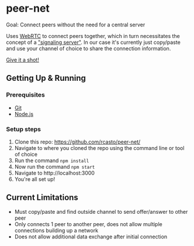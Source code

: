 # peer-net
Goal: Connect peers without the need for a central server

Uses [WebRTC](https://www.w3.org/TR/webrtc/) to connect peers together, which in turn necessitates the concept of a ["signaling server"](http://www.webrtc-experiment.com/docs/WebRTC-Signaling-Concepts.html).  In our case it's currently just copy/paste and use your channel of choice to share the connection information.

[Give it a shot!](https://rcasto.github.io/peer-net/)

## Getting Up & Running
### Prerequisites
- [Git](https://git-scm.com/downloads)
- [Node.js](https://nodejs.org/en/download/)

### Setup steps
1. Clone this repo: https://github.com/rcasto/peer-net/
2. Navigate to where you cloned the repo using the command line or tool of choice
3. Run the command `npm install`
4. Now run the command `npm start`
5. Navigate to http://localhost:3000
6. You're all set up!

## Current Limitations
- Must copy/paste and find outside channel to send offer/answer to other peer
- Only connects 1 peer to another peer, does not allow multiple connections building up a network
- Does not allow additional data exchange after initial connection
